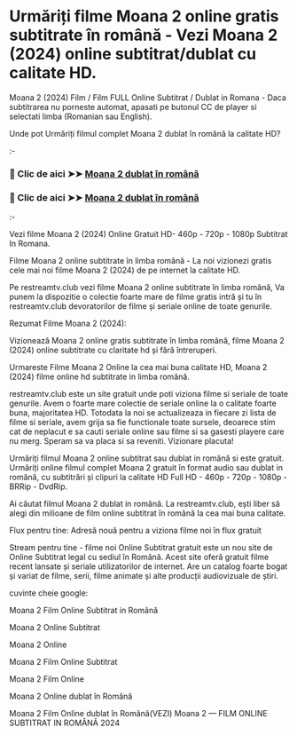 # Urmăriți filme Moana 2 online gratis subtitrate în română - Vezi Moana 2 (2024) online subtitrat/dublat cu calitate HD.

Moana 2 (2024) Film / Film FULL Online Subtitrat / Dublat in Romana - Daca subtitrarea nu porneste automat, apasati pe butonul CC de player si selectati limba (Romanian sau English).

Unde pot Urmăriți filmul complet Moana 2 dublat în română la calitate HD?

:-

### 🔴 Clic de aici ➤➤ [Moana 2 dublat în română](https://t.co/frdZImKlIh)

### 🔴 Clic de aici ➤➤ [Moana 2 dublat în română](https://t.co/frdZImKlIh)

:-

Vezi filme Moana 2 (2024) Online Gratuit HD- 460p - 720p - 1080p Subtitrat In Romana.

Filme Moana 2 online subtitrate în limba română - La noi vizionezi gratis cele mai noi filme Moana 2 (2024) de pe internet la calitate HD.

Pe restreamtv.club vezi filme Moana 2 online subtitrate în limba română, Va punem la dispozitie o colectie foarte mare de filme gratis intră și tu în restreamtv.club devoratorilor de filme și seriale online de toate genurile.

Rezumat Filme Moana 2 (2024):

Vizionează Moana 2 online gratis subtitrate în limba română, filme Moana 2 (2024) online subtitrate cu claritate hd și fără întreruperi.

Urmareste Filme Moana 2 Online la cea mai buna calitate HD, Moana 2 (2024) filme online hd subtitrate in limba română.

restreamtv.club este un site gratuit unde poti viziona filme si seriale de toate genurile. Avem o foarte mare colectie de seriale online la o calitate foarte buna, majoritatea HD. Totodata la noi se actualizeaza in fiecare zi lista de filme si seriale, avem grija sa fie functionale toate sursele, deoarece stim cat de neplacut e sa cauti seriale online sau filme si sa gasesti playere care nu merg. Speram sa va placa si sa reveniti. Vizionare placuta!

Urmăriți filmul Moana 2 online subtitrat sau dublat in română si este gratuit. Urmăriți online filmul complet Moana 2 gratuit în format audio sau dublat in română, cu subtitrări și clipuri la calitate HD Full HD - 460p - 720p - 1080p - BRRip - DvdRip.

Ai căutat filmul Moana 2 dublat in română. La restreamtv.club, ești liber să alegi din milioane de film online subtitrat în română la cea mai buna calitate.

Flux pentru tine: Adresă nouă pentru a viziona filme noi în flux gratuit

Stream pentru tine - filme noi Online Subtitrat gratuit este un nou site de Online Subtitrat legal cu sediul în Română. Acest site oferă gratuit filme recent lansate și seriale utilizatorilor de internet. Are un catalog foarte bogat și variat de filme, serii, filme animate și alte producții audiovizuale de știri.

cuvinte cheie google:

Moana 2 Film Online Subtitrat in Română

Moana 2 Online Subtitrat

Moana 2 Online

Moana 2 Film Online Subtitrat

Moana 2 Film Online

Moana 2 Online dublat în Română

Moana 2 Film Online dublat în Română(VEZI) Moana 2 — FILM ONLINE SUBTITRAT IN ROMÂNĂ 2024
